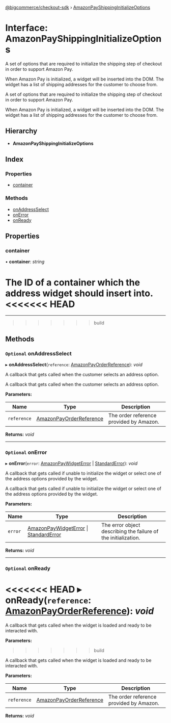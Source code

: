 [@bigcommerce/checkout-sdk](../README.md) › [AmazonPayShippingInitializeOptions](amazonpayshippinginitializeoptions.md)

# Interface: AmazonPayShippingInitializeOptions

A set of options that are required to initialize the shipping step of
checkout in order to support Amazon Pay.

When Amazon Pay is initialized, a widget will be inserted into the DOM. The
widget has a list of shipping addresses for the customer to choose from.

A set of options that are required to initialize the shipping step of checkout in order to support Amazon Pay.

When Amazon Pay is initialized, a widget will be inserted into the DOM. The widget has a list of shipping addresses for the customer to choose from.

## Hierarchy

* **AmazonPayShippingInitializeOptions**

## Index

### Properties

* [container](amazonpayshippinginitializeoptions.md#container)

### Methods

* [onAddressSelect](amazonpayshippinginitializeoptions.md#optional-onaddressselect)
* [onError](amazonpayshippinginitializeoptions.md#optional-onerror)
* [onReady](amazonpayshippinginitializeoptions.md#optional-onready)

## Properties

###  container

• **container**: *string*

The ID of a container which the address widget should insert into.
<<<<<<< HEAD
=======

___
>>>>>>> build

## Methods

### `Optional` onAddressSelect

▸ **onAddressSelect**(`reference`: [AmazonPayOrderReference](amazonpayorderreference.md)): *void*

A callback that gets called when the customer selects an address option.

A callback that gets called when the customer selects an address option.

**Parameters:**

Name | Type | Description |
------ | ------ | ------ |
`reference` | [AmazonPayOrderReference](amazonpayorderreference.md) | The order reference provided by Amazon.  |

**Returns:** *void*

___

### `Optional` onError

▸ **onError**(`error`: [AmazonPayWidgetError](amazonpaywidgeterror.md) | [StandardError](../classes/standarderror.md)): *void*

A callback that gets called if unable to initialize the widget or select
one of the address options provided by the widget.

A callback that gets called if unable to initialize the widget or select one of the address options provided by the widget.

**Parameters:**

Name | Type | Description |
------ | ------ | ------ |
`error` | [AmazonPayWidgetError](amazonpaywidgeterror.md) &#124; [StandardError](../classes/standarderror.md) | The error object describing the failure of the initialization.  |

**Returns:** *void*

___

### `Optional` onReady

<<<<<<< HEAD
▸ **onReady**(`reference`: [AmazonPayOrderReference](amazonpayorderreference.md)): *void*
=======
A callback that gets called when the widget is loaded and ready to be interacted with.

**Parameters:**
>>>>>>> build

A callback that gets called when the widget is loaded and ready to be
interacted with.

**Parameters:**

Name | Type | Description |
------ | ------ | ------ |
`reference` | [AmazonPayOrderReference](amazonpayorderreference.md) | The order reference provided by Amazon.  |

**Returns:** *void*
